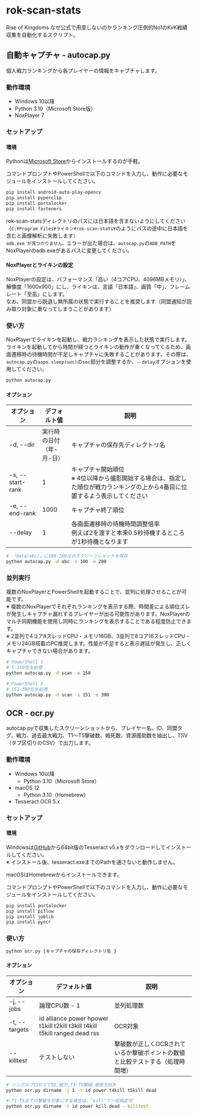 # rok-scan-stats

Rise of Kingdoms なぜ公式で用意しないのかランキング圧倒的No1のKvK戦績収集を自動化するスクリプト。

## 自動キャプチャ - autocap.py

個人戦力ランキングから各プレイヤーの情報をキャプチャします。

### 動作環境

- Windows 10以降
- Python 3.10（Microsoft Store版）
- NoxPlayer 7

### セットアップ

#### 環境

Pythonは[Microsoft Store](https://www.microsoft.com/ja-jp/p/python-310/9pjpw5ldxlz5?cid=msft_web_chart&activetab=pivot:overviewtab)からインストールするのが手軽。

コマンドプロンプトやPowerShellで以下のコマンドを入力し、動作に必要なモジュールをインストールしてください。

```bash
pip install android-auto-play-opencv
pip install pyperclip
pip install portalocker
pip install fasteners
```

rok-scan-statsディレクトリのパスには日本語を含まないようにしてください（`C:¥Program Files¥ライキン¥rok-scan-stats¥`のようにパスの途中に日本語を含むと画像解析に失敗します）  
`adb.exe が見つかりません。`エラーが出た場合は、`autocap.py`の`ADB_PATH`をNoxPlayerのadb.exeがあるパスに変更してください。

#### NoxPlayerとライキンの設定

NoxPlayerの設定は、パフォーマンス「高い（4コアCPU、4096MBメモリ）」、解像度「1600x900」にし、ライキンは、言語「日本語」、画質「中」、フレームレート「至高」にします。  
なお、同盟から脱退し無所属の状態で実行することを推奨します（同盟通知が読み取り対象に重なってしまうことがあります）

### 使い方

NoxPlayerでライキンを起動し、戦力ランキングを表示した状態で実行します。  
ライキンを起動してから時間が経つとライキンの動作が重くなってくるため、画面遷移時の待機時間が不足しキャプチャに失敗することがあります。その際は、`autocap.py`の`aapo.sleep(sec)`の`sec`部分を調整するか、`--delay`オプションを使用してください。

```bash
python autocap.py
```

#### オプション

|    オプション    |         デフォルト値         |                                                              説明                                                               |
| ---------------- | ---------------------------- | ------------------------------------------------------------------------------------------------------------------------------- |
| -d, --dir        | 実行時の日付<br>（年-月-日） | キャプチャの保存先ディレクトリ名                                                                                                |
| -s, --start-rank | 1                            | キャプチャ開始順位<br>※ 4位以降から撮影開始する場合は、指定した順位が戦力ランキングの上から4番目に位置するよう表示してください |
| -e, --end-rank   | 1000                         | キャプチャ終了順位                                                                                                              |
| --delay          | 1                            | 各画面遷移時の待機時間調整倍率<br>例えば2を渡すと本来0.5秒待機するところが1秒待機となります                                     |

```bash
# 「data/abc/」に100-200位のスクリーンショットを保存
python autocap.py -d abc -s 100 -e 200
```

### 並列実行

複数のNoxPlayerとPowerShellを起動することで、並列に処理させることが可能です。  
※ 複数のNoxPlayerでそれぞれランキングを表示する際、時間差による順位ズレが発生しキャプチャ漏れするプレイヤーが出る可能性があります。NoxPlayerのマルチ同期機能を使用し同時にランキングを表示することである程度防止できます。  
※ 2並列で4コア8スレッドCPU・メモリ16GB、3並列で8コア16スレッドCPU・メモリ24GB搭載のPC推奨します。性能が不足すると表示遅延が発生し、正しくキャプチャできない場合があります。

```bash
# PowerShell 1
# 1-150位を処理
python autocap.py -d scan -e 150
```

```bash
# PowerShell 2
# 151-300位を処理
python autocap.py -d scan -s 151 -e 300
```

## OCR - ocr.py

autocap.pyで収集したスクリーンショットから、プレイヤー名、ID、同盟タグ、戦力、過去最大戦力、T1〜T5撃破数、戦死数、資源援助数を抽出し、TSV（タブ区切りのCSV）で出力します。

### 動作環境

- Windows 10以降
  - Python 3.10（Microsoft Store）
- macOS 12
  - Python 3.10（Homebrew）
- Tesseract OCR 5.x

### セットアップ

#### 環境

Windowsは[GitHub](https://github.com/UB-Mannheim/tesseract/wiki)から64bit版のTesseract v5.xをダウンロードしてインストールしてください。  
※ インストール後、tesseract.exeまでのPathを通さないと動作しません。

macOSはHomebrewからインストールできます。

コマンドプロンプトやPowerShellで以下のコマンドを入力し、動作に必要なモジュールをインストールしてください。

```bash
pip install portalocker
pip install pillow
pip install joblib
pip install pyocr
```

### 使い方

```bash
python ocr.py {キャプチャの保存ディレクトリ名 }
```

#### オプション

|  オプション   |                                デフォルト値                                 |                                     説明                                      |
| ------------- | --------------------------------------------------------------------------- | ----------------------------------------------------------------------------- |
| -j, --jobs    | 論理CPU数 - 1                                                               | 並列処理数                                                                    |
| -t, --targets | id alliance power hpower t1kill t2kill t3kill t4kill t5kill ranged dead rss | OCR対象                                                                       |
| --killtest    | テストしない                                                                | 撃破数が正しくOCRされているか撃破ポイントの数値と比較テストする（処理時間増） |

```bash
# シングルプロセスでID,戦力,T4-T5撃破,戦死をOCR
python ocr.py dirname -j 1 -t id power t4kill t5kill dead

# T1-T5全ての撃破を対象にする場合は、'kill'で一括指定可
python ocr.py dirname -t id power kill dead --killtest
```
